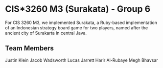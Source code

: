 # CIS*3260 M3 (Surakata) - Group 6

For CIS 3260 M3, we implemented Surakata, a Ruby-based implementation of an Indonesian strategy board game for two players, named after the ancient city of Surakarta in central Java.

## Team Members

Justin Klein
Jacob Wadsworth
Lucas Jarrett
Harir Al-Rubaye
Megh Bhavsar